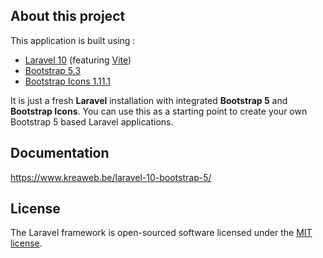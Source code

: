 ## About this project

This application is built using :
<ul>
    <li><a href="https://laravel.com/" target="_blank">Laravel 10</a> (featuring <a href="https://vitejs.dev/" target="_blank">Vite</a>)</li>
    <li><a href="https://getbootstrap.com/" target="_blank">Bootstrap 5.3</a></li>
    <li><a href="https://icons.getbootstrap.com/" target="_blank">Bootstrap Icons 1.11.1</a></li>
</ul>

It is just a fresh <b>Laravel</b> installation with integrated <b>Bootstrap 5</b> and <b>Bootstrap Icons</b>.
You can use this as a starting point to create your own Bootstrap 5 based Laravel applications.

## Documentation

<a href="https://www.kreaweb.be/laravel-10-bootstrap-5/" target="_blank">https://www.kreaweb.be/laravel-10-bootstrap-5/</a>

## License

The Laravel framework is open-sourced software licensed under the [MIT license](https://opensource.org/licenses/MIT).
